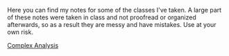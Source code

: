 
Here you can find my notes for some of the classes I've taken.
A large part of these notes were taken in class and not proofread or organized afterwards, so as a result they are messy and have mistakes.  Use at your own risk.

[Complex Analysis](https://drive.google.com/uc?export=download&id=1TPjyh4e4GwsjI5OhG3zzDJ3fdUHRfwF9)
